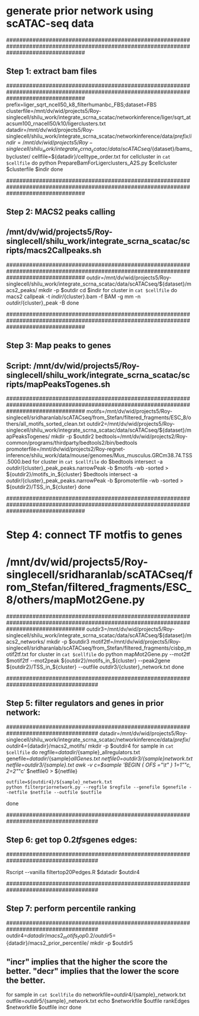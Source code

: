 # generate prior network using scATAC-seq data

########################################################################################################################################
## Step 1: extract bam files
########################################################################################################################################
prefix=liger_sqrt_ncell50_k8_filterhumanbc_FBS;dataset=FBS
clusterfile=/mnt/dv/wid/projects5/Roy-singlecell/shilu_work/integrate_scrna_scatac/networkinference/liger/sqrt_atacsum100_rnacell50/k10/ligerclusters.txt
datadir=/mnt/dv/wid/projects5/Roy-singlecell/shilu_work/integrate_scrna_scatac/networkinference/data/$prefix/
indir=/mnt/dv/wid/projects5/Roy-singlecell/shilu_work/integrate_scrna_scatac/data/scATACseq/${dataset}/bams_bycluster/
cellfile=${datadir}/celltype_order.txt
for cellcluster in `cat $cellfile`
do
    python PrepareBamForLigerclusters_A2S.py $cellcluster $clusterfile $indir
done


########################################################################################################################################
## Step 2: MACS2 peaks calling
## /mnt/dv/wid/projects5/Roy-singlecell/shilu_work/integrate_scrna_scatac/scripts/macs2Callpeaks.sh
########################################################################################################################################
outdir=/mnt/dv/wid/projects5/Roy-singlecell/shilu_work/integrate_scrna_scatac/data/scATACseq/${dataset}/macs2_peaks/
mkdir -p $outdir
cd $indir
for cluster in `cat $cellfile`
do
    macs2 callpeak -t ${indir}/${cluster}.bam -f BAM -g mm -n $outdir/${cluster}_peak -B 
done

########################################################################################################################################
## Step 3: Map peaks to genes 
## Script: /mnt/dv/wid/projects5/Roy-singlecell/shilu_work/integrate_scrna_scatac/scripts/mapPeaksTogenes.sh
########################################################################################################################################
motifs=/mnt/dv/wid/projects5/Roy-singlecell/sridharanlab/scATACseq/from_Stefan/filtered_fragments/ESC_8/others/all_motifs_sorted_clean.txt
outdir2=/mnt/dv/wid/projects5/Roy-singlecell/shilu_work/integrate_scrna_scatac/data/scATACseq/${dataset}/mapPeaksTogenes/
mkdir -p $outdir2
bedtools=/mnt/dv/wid/projects2/Roy-common/programs/thirdparty/bedtools2/bin/bedtools 
promoterfile=/mnt/dv/wid/projects2/Roy-regnet-inference/shilu_work/data/mouse/genomes/Mus_musculus.GRCm38.74.TSS.5000.bed
for cluster in `cat $cellfile`
do 
    $bedtools intersect -a ${outdir}/${cluster}_peak_peaks.narrowPeak -b $motifs -wb -sorted > ${outdir2}/motifs_in_${cluster} 
    $bedtools intersect -a ${outdir}/${cluster}_peak_peaks.narrowPeak -b $promoterfile -wb -sorted > ${outdir2}/TSS_in_${cluster}
done

########################################################################################################################################
#  Step 4: connect TF motfis to genes
# /mnt/dv/wid/projects5/Roy-singlecell/sridharanlab/scATACseq/from_Stefan/filtered_fragments/ESC_8/others/mapMot2Gene.py
########################################################################################################################################
outdir3=/mnt/dv/wid/projects5/Roy-singlecell/shilu_work/integrate_scrna_scatac/data/scATACseq/${dataset}/macs2_networks/
mkdir -p $outdir3
motif2tf=/mnt/dv/wid/projects5/Roy-singlecell/sridharanlab/scATACseq/from_Stefan/filtered_fragments/cisbp_motif2tf.txt
for cluster in `cat $cellfile`
do 
    python mapMot2Gene.py --mot2tf $motif2tf --mot2peak ${outdir2}/motifs_in_${cluster} --peak2gene ${outdir2}/TSS_in_${cluster} --outfile ${outdir3}/${cluster}_network.txt
done

####################################################################################
## Step 5: filter regulators and genes in prior network:
#################################################################################### 
datadir=/mnt/dv/wid/projects5/Roy-singlecell/shilu_work/integrate_scrna_scatac/networkinference/data/$prefix/
outdir4=${datadir}/macs2_motifs/
mkdir -p $outdir4
for sample in `cat $cellfile`
do
    regfile=${datadir}/${sample}_allregulators.txt
    genefile=${datadir}/${sample}_allGenes.txt
    netfile0=${outdir3}/${sample}_network.txt
    netfile=${outdir3}/${sample}.txt
    awk -v c=$sample 'BEGIN { OFS ="\t" }  $1=$1"_"c, $2=$2"_"c' $netfile0 > ${netfile}

    outfile=${outdir4}/${sample}_network.txt
    python filterpriornetwork.py --regfile $regfile --genefile $genefile --netfile $netfile --outfile $outfile 
done

####################################################################################
## Step 6: get top 0.2*tfs*genes edges:
#################################################################################### 

Rscript --vanilla filtertop20Pedges.R $datadir $outdir4


####################################################################################
## Step 7: perform percentile ranking
#################################################################################### 
outdir4=${datadir}/macs2_motifs_top0.2/
outdir5=${datadir}/macs2_prior_percentile/
mkdir -p $outdir5
## "incr" implies that the higher the score the better. "decr" implies that the lower the score the better.
for sample in `cat $cellfile`
do
    networkfile=${outdir4}/${sample}_network.txt
    outfile=${outdir5}/${sample}_network.txt
    echo $networkfile $outfile
    rankEdges $networkfile $outfile incr
done

